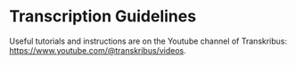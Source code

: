 # Transcription Guidelines

Useful tutorials and instructions are on the Youtube channel of Transkribus: https://www.youtube.com/@transkribus/videos.   
